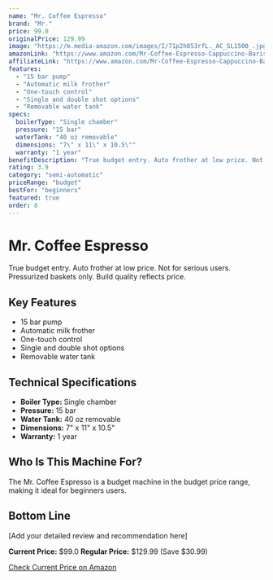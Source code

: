 ```yaml
---
name: "Mr. Coffee Espresso"
brand: "Mr."
price: 99.0
originalPrice: 129.99
image: "https://m.media-amazon.com/images/I/71p2h853rfL._AC_SL1500_.jpg"
amazonLink: "https://www.amazon.com/Mr-Coffee-Espresso-Cappuccino-Barista/dp/B007K9OIMU?tag=homeespressohub-20"
affiliateLink: "https://www.amazon.com/Mr-Coffee-Espresso-Cappuccino-Barista/dp/B007K9OIMU?tag=homeespressohub-20"
features:
  - "15 bar pump"
  - "Automatic milk frother"
  - "One-touch control"
  - "Single and double shot options"
  - "Removable water tank"
specs:
  boilerType: "Single chamber"
  pressure: "15 bar"
  waterTank: "40 oz removable"
  dimensions: "7\" x 11\" x 10.5\""
  warranty: "1 year"
benefitDescription: "True budget entry. Auto frother at low price. Not for serious users. Pressurized baskets only. Build quality reflects price."
rating: 3.9
category: "semi-automatic"
priceRange: "budget"
bestFor: "beginners"
featured: true
order: 8
---
```


# Mr. Coffee Espresso

True budget entry. Auto frother at low price. Not for serious users. Pressurized baskets only. Build quality reflects price.

## Key Features

- 15 bar pump
- Automatic milk frother
- One-touch control
- Single and double shot options
- Removable water tank

## Technical Specifications

- **Boiler Type:** Single chamber
- **Pressure:** 15 bar
- **Water Tank:** 40 oz removable
- **Dimensions:** 7" x 11" x 10.5"
- **Warranty:** 1 year

## Who Is This Machine For?

The Mr. Coffee Espresso is a budget machine in the budget price range, making it ideal for beginners users.

## Bottom Line

[Add your detailed review and recommendation here]

**Current Price:** $99.0
**Regular Price:** $129.99 (Save $30.99)

[Check Current Price on Amazon](https://www.amazon.com/Mr-Coffee-Espresso-Cappuccino-Barista/dp/B007K9OIMU?tag=homeespressohub-20)

